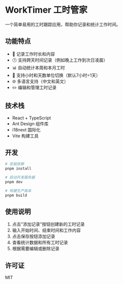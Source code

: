 # WorkTimer 工时管家

一个简单易用的工时跟踪应用，帮助你记录和统计工作时间。

## 功能特点

- 📝 记录工作时长和内容
- 🕒 支持跨天时间记录（例如晚上工作到次日凌晨）
- 📊 自动统计本周和本月工时
- 🔄 支持小时和天数单位切换（默认7小时=1天）
- 🌐 多语言支持（中文和英文）
- ✏️ 编辑和管理工时记录

## 技术栈

- React + TypeScript
- Ant Design 组件库
- i18next 国际化
- Vite 构建工具

## 开发

```bash
# 安装依赖
pnpm install

# 启动开发服务器
pnpm dev

# 构建生产版本
pnpm build
```

## 使用说明

1. 点击"添加记录"按钮创建新的工时记录
2. 输入开始时间、结束时间和工作内容
3. 点击保存按钮添加记录
4. 查看统计数据和所有工时记录
5. 根据需要编辑或删除记录

## 许可证

MIT
